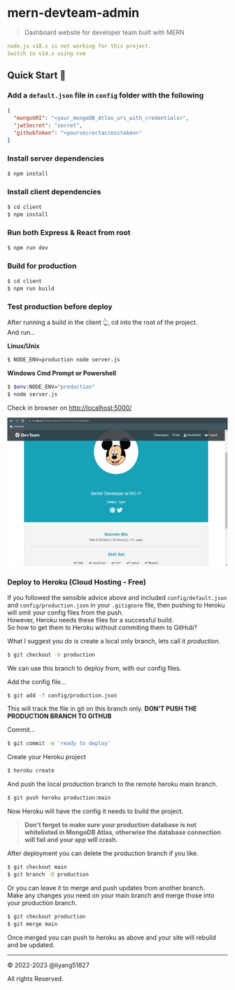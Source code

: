 # mern-devteam-admin

> Dashboard website for developer team built with MERN

```yml
node.js v18.x is not working for this project.
Switch to v14.x using nvm
```

## Quick Start 🚀

### Add a `default.json` file in `config` folder with the following

```json
{
  "mongoURI": "<your_mongoDB_Atlas_uri_with_credentials>",
  "jwtSecret": "secret",
  "githubToken": "<yoursecrectaccesstoken>"
}
```

### Install server dependencies

```bash
$ npm install
```

### Install client dependencies

```bash
$ cd client
$ npm install
```

### Run both Express & React from root

```bash
$ npm run dev
```

### Build for production

```bash
$ cd client
$ npm run build
```

### Test production before deploy

After running a build in the client 👆, cd into the root of the project.  
And run...

**Linux/Unix**

```bash
$ NODE_ENV=production node server.js
```

**Windows Cmd Prompt or Powershell**

```bash
$ $env:NODE_ENV="production"
$ node server.js
```

Check in browser on [http://localhost:5000/](http://localhost:5000/)

![DevTeam](screenshot.png)

### Deploy to Heroku (Cloud Hosting - Free)

If you followed the sensible advice above and included `config/default.json` and `config/production.json` in your `.gitignore` file, then pushing to Heroku will omit your config files from the push.  
However, Heroku needs these files for a successful build.  
So how to get them to Heroku without commiting them to GitHub?

What I suggest you do is create a local only branch, lets call it _production_.

```bash
$ git checkout -b production
```

We can use this branch to deploy from, with our config files.

Add the config file...

```bash
$ git add -f config/production.json
```

This will track the file in git on this branch only. **DON'T PUSH THE PRODUCTION BRANCH TO GITHUB**

Commit...

```bash
$ git commit -m 'ready to deploy'
```

Create your Heroku project

```bash
$ heroku create
```

And push the local production branch to the remote heroku main branch.

```bash
$ git push heroku production:main
```

Now Heroku will have the config it needs to build the project.

> **Don't forget to make sure your production database is not whitelisted in MongoDB Atlas, otherwise the database connection will fail and your app will crash.**

After deployment you can delete the production branch if you like.

```bash
$ git checkout main
$ git branch -D production
```

Or you can leave it to merge and push updates from another branch.  
Make any changes you need on your main branch and merge those into your production branch.

```bash
$ git checkout production
$ git merge main
```

Once merged you can push to heroku as above and your site will rebuild and be updated.

---

&copy; 2022-2023 @liyang51827

All rights Reserved.
